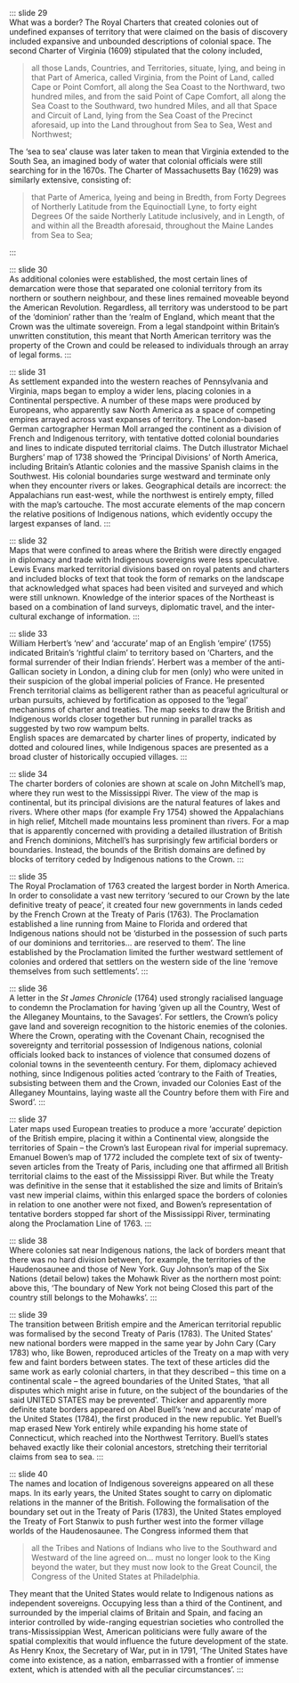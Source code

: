 ::: slide 29  
What was a border? The Royal Charters that created colonies out of undefined expanses of territory that were claimed on the basis of discovery included expansive and unbounded descriptions of colonial space. The second Charter of Virginia (1609) stipulated that the colony included,

> all those Lands, Countries, and Territories, situate, lying, and being in that Part of America, called Virginia, from the Point of Land, called Cape or Point Comfort, all along the Sea Coast to the Northward, two hundred miles, and from the said Point of Cape Comfort, all along the Sea Coast to the Southward, two hundred Miles, and all that Space and Circuit of Land, lying from the Sea Coast of the Precinct aforesaid, up into the Land throughout from Sea to Sea, West and Northwest;

The ‘sea to sea’ clause was later taken to mean that Virginia extended to the South Sea, an imagined body of water that colonial officials were still searching for in the 1670s. The Charter of Massachusetts Bay (1629) was similarly extensive, consisting of:

> that Parte of America, lyeing and being in Bredth, from Forty Degrees of Northerly Latitude from the Equinoctiall Lyne, to forty eight Degrees Of the saide Northerly Latitude inclusively, and in Length, of and within all the Breadth aforesaid, throughout the Maine Landes from Sea to Sea;  
> 
:::

::: slide 30  
As additional colonies were established, the most certain lines of demarcation were those that separated one colonial territory from its northern or southern neighbour, and these lines remained moveable beyond the American Revolution. Regardless, all territory was understood to be part of the ‘dominion’ rather than the ‘realm of England, which meant that the Crown was the ultimate sovereign. From a legal standpoint within Britain’s unwritten constitution, this meant that North American territory was the property of the Crown and could be released to individuals through an array of legal forms.
:::

::: slide 31  
As settlement expanded into the western reaches of Pennsylvania and Virginia, maps began to employ a wider lens, placing colonies in a Continental perspective. A number of these maps were produced by Europeans, who apparently saw North America as a space of competing empires arrayed across vast expanses of territory. The London-based German cartographer Herman Moll arranged the continent as a division of French and Indigenous territory, with tentative dotted colonial boundaries and lines to indicate disputed territorial claims. The Dutch illustrator Michael Burghers’ map of 1738 showed the ‘Principal Divisions’ of North America, including Britain’s Atlantic colonies and the massive Spanish claims in the Southwest. His colonial boundaries surge westward and terminate only when they encounter rivers or lakes. Geographical details are incorrect: the Appalachians run east-west, while the northwest is entirely empty, filled with the map’s cartouche. The most accurate elements of the map concern the relative positions of Indigenous nations, which evidently occupy the largest expanses of land.
:::

::: slide 32  
Maps that were confined to areas where the British were directly engaged in diplomacy and trade with Indigenous sovereigns were less speculative. Lewis Evans marked territorial divisions based on royal patents and charters and included blocks of text that took the form of remarks on the landscape that acknowledged what spaces had been visited and surveyed and which were still unknown. Knowledge of the interior spaces of the Northeast is based on a combination of land surveys, diplomatic travel, and the inter-cultural exchange of information.
:::

::: slide 33  
William Herbert’s ‘new’ and ‘accurate’ map of an English ‘empire’ (1755) indicated Britain’s ‘rightful claim’ to territory based on ‘Charters, and the formal surrender of their Indian friends’. Herbert was a member of the anti-Gallican society in London, a dining club for men (only) who were united in their suspicion of the global imperial policies of France. He presented French territorial claims as belligerent rather than as peaceful agricultural or urban pursuits, achieved by fortification as opposed to the ‘legal’ mechanisms of charter and treaties. The map seeks to draw the British and Indigenous worlds closer together but running in parallel tracks as suggested by two row wampum belts.  
English spaces are demarcated by charter lines of property, indicated by dotted and coloured lines, while Indigenous spaces are presented as a broad cluster of historically occupied villages.
:::

::: slide 34  
The charter borders of colonies are shown at scale on John Mitchell’s map, where they run west to the Mississippi River. The view of the map is continental, but its principal divisions are the natural features of lakes and rivers. Where other maps (for example Fry 1754) showed the Appalachians in high relief, Mitchell made mountains less prominent than rivers. For a map that is apparently concerned with providing a detailed illustration of British and French dominions, Mitchell’s has surprisingly few artificial borders or boundaries. Instead, the bounds of the British domains are defined by blocks of territory ceded by Indigenous nations to the Crown.
:::

::: slide 35  
The Royal Proclamation of 1763 created the largest border in North America. In order to consolidate a vast new territory ‘secured to our Crown by the late definitive treaty of peace’, it created four new governments in lands ceded by the French Crown at the Treaty of Paris (1763). The Proclamation established a line running from Maine to Florida and ordered that Indigenous nations should not be ‘disturbed in the possession of such parts of our dominions and territories... are reserved to them’. The line established by the Proclamation limited the further westward settlement of colonies and ordered that settlers on the western side of the line ‘remove themselves from such settlements’.
:::

::: slide 36  
A letter in the _St James Chronicle_ (1764) used strongly racialised language to condemn the Proclamation for having ‘given up all the Country, West of the Alleganey Mountains, to the Savages’. For settlers, the Crown’s policy gave land and sovereign recognition to the historic enemies of the colonies. Where the Crown, operating with the Covenant Chain, recognised the sovereignty and territorial possession of Indigenous nations, colonial officials looked back to instances of violence that consumed dozens of colonial towns in the seventeenth century. For them, diplomacy achieved nothing, since Indigenous polities acted ‘contrary to the Faith of Treaties, subsisting between them and the Crown, invaded our Colonies East of the Alleganey Mountains, laying waste all the Country before them with Fire and Sword’.
:::

::: slide 37  
Later maps used European treaties to produce a more ‘accurate’ depiction of the British empire, placing it within a Continental view, alongside the territories of Spain – the Crown’s last European rival for imperial supremacy. Emanuel Bowen’s map of 1772 included the complete text of six of twenty-seven articles from the Treaty of Paris, including one that affirmed all British territorial claims to the east of the Mississippi River. But while the Treaty was definitive in the sense that it established the size and limits of Britain’s vast new imperial claims, within this enlarged space the borders of colonies in relation to one another were not fixed, and Bowen’s representation of tentative borders stopped far short of the Mississippi River, terminating along the Proclamation Line of 1763.
:::

::: slide 38  
Where colonies sat near Indigenous nations, the lack of borders meant that there was no hard division between, for example, the territories of the Haudenosaunee and those of New York. Guy Johnson’s map of the Six Nations (detail below) takes the Mohawk River as the northern most point: above this, ‘The boundary of New York not being Closed this part of the country still belongs to the Mohawks’.
:::

::: slide 39  
The transition between British empire and the American territorial republic was formalised by the second Treaty of Paris (1783). The United States’ new national borders were mapped in the same year by John Cary (Cary 1783) who, like Bowen, reproduced articles of the Treaty on a map with very few and faint borders between states. The text of these articles did the same work as early colonial charters, in that they described – this time on a continental scale – the agreed boundaries of the United States, ‘that all disputes which might arise in future, on the subject of the boundaries of the said UNITED STATES may be prevented’. Thicker and apparently more definite state borders appeared on Abel Buell’s ‘new and accurate’ map of the United States (1784), the first produced in the new republic. Yet Buell’s map erased New York entirely while expanding his home state of Connecticut, which reached into the Northwest Territory. Buell’s states behaved exactly like their colonial ancestors, stretching their territorial claims from sea to sea.
:::

::: slide 40  
The names and location of Indigenous sovereigns appeared on all these maps. In its early years, the United States sought to carry on diplomatic relations in the manner of the British. Following the formalisation of the boundary set out in the Treaty of Paris (1783), the United States employed the Treaty of Fort Stanwix to push further west into the former village worlds of the Haudenosaunee. The Congress informed them that

> all the Tribes and Nations of Indians who live to the Southward and Westward of the line agreed on... must no longer look to the King beyond the water, but they must now look to the Great Council, the Congress of the United States at Philadelphia.

They meant that the United States would relate to Indigenous nations as independent sovereigns. Occupying less than a third of the Continent, and surrounded by the imperial claims of Britain and Spain, and facing an interior controlled by wide-ranging equestrian societies who controlled the trans-Mississippian West, American politicians were fully aware of the spatial complexitis that would influence the future development of the state. As Henry Knox, the Secretary of War, put in in 1791, ‘The United States have come into existence, as a nation, embarrassed with a frontier of immense extent, which is attended with all the peculiar circumstances’.
:::
